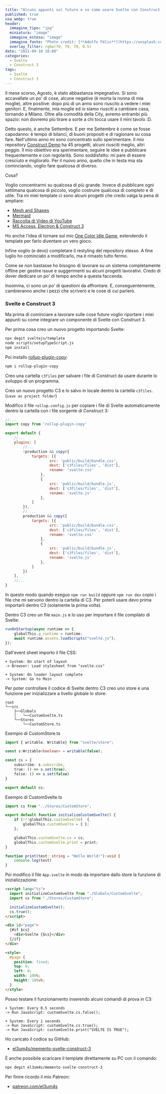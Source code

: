 ```yaml
---
title: "Alcuni appunti sul futuro e su come usare Svelte con Construct 3"
published: true
usa_webp: true
header:
  immagine_tipo: "jpg"
  miniatura: "image"
  immagine_estesa: "image"
  immagine_fonte: "Photo credit: [**Adolfo Félix**](https://unsplash.com/@adolfofelix)"
  overlay_filter: rgba(79, 79, 79, 0.5)
date: "2021-09-10 10:00"
categories:
  - Svelte
  - Construct 3
tags:
  - Svelte
  - Construct 3
---
```


Il mese scorso, Agosto, è stato abbastanza impegnativo. Si sono accavallate un po' di cose, alcune negative (è morta la nonna di mia moglie), altre positive: dopo più di un anno sono riuscito a vedere i miei genitori. E, finalmente, mia moglie ed io siamo riusciti a cambiare casa, tornando a Milano. Oltre alla comodità della City, avremo entrambi più spazio: non dovremo più tirare a sorte a chi tocca usare il mini tavolo :D.

Detto questo, è anche Settembre. E per me Settembre è come se fosse capodanno: è tempo di bilanci, di buoni propositi e di ragionare su cosa fare. Nell'ultimo anno mi sono concentrato sullo sperimentare. Il mio repository [Construct Demo](https://github.com/el3um4s/construct-demo) ha 45 progetti, alcuni riusciti meglio, altri peggio. Il mio obiettivo era sperimentare, seguire le idee e pubblicare frequentemente e con regolarità. Sono soddisfatto: mi pare di essere cresciuto e migliorato. Per il nuovo anno, quello che in testa mia sta cominciando, voglio fare qualcosa di diverso.

Cosa?

Voglio concentrarmi su qualcosa di più grande. Invece di pubblicare ogni settimana qualcosa di piccolo, voglio costruire qualcosa di completo e di utile. Tra mi miei template ci sono alcuni progetti che credo valga la pena di ampliare:

- [Mesh and Shapes](https://www.patreon.com/posts/47493518)
- [Mermaid](https://www.patreon.com/posts/uml-for-database-51059040)
- [Raccolta di Video di YouTube](https://www.patreon.com/posts/46901116)
- [MS Access, Electron & Construct 3](https://www.patreon.com/posts/ms-access-3-50472226)

Ho anche l'idea di tornare sul mio [One Color Idle Game](https://c3demo.stranianelli.com/template/005-one-color-idle-game), estendendo il template per farlo diventare un vero gioco.

Infine voglio (e devo) completare il restyling del repository stesso. A fine luglio ho cominciato a modificarlo, ma è rimasto tutto fermo.

Come se non bastasse ho bisogno di lavorare su un sistema completamente offline per gestire issue e suggerimenti su alcuni progetti lavorativi. Credo di dover dedicare un po' di tempo anche a questa faccenda.

Insomma, ci sono un po' di questioni da affrontare. E, conseguentemente, cambieranno anche i pezzi che scriverò e le cose di cui parlerò.

### Svelte e Construct 3

Ma prima di cominciare a lavorare sulle cose future voglio riportare i miei appunti su come integrare un componente di Svelte con Construct 3.

Per prima cosa creo un nuovo progetto importando Svelte:

```bash
npx degit sveltejs/template
node scripts/setupTypeScript.js
npm install
```

Poi installo [rollup-plugin-copy](https://www.npmjs.com/package/rollup-plugin-copy):

```bash
npm i rollup-plugin-copy
```

Creo una cartella `c3files` per salvare i file di Construct da usare durante lo sviluppo di un programma.

Creo un nuovo progetto C3 e lo salvo in locale dentro la cartella `c3files`. (`save as project folder`)

Modifico il file `rollup.config.js` per copiare i file di Svelte automaticamente dentro la cartella con i file sorgente di Construct 3: 

```js
//...
import copy from 'rollup-plugin-copy'

export default {
    //...
    plugins: [
        //...
        !production && copy({
			targets: [{
					src: 'public/build/bundle.css',
					dest: ['c3files/files', 'dist'],
					rename: 'svelte.css'
				},
				{
					src: 'public/build/bundle.js',
					dest: ['c3files/files', 'dist'],
					rename: 'svelte.js'
				},
			]
		}),
        // ...
        production && copy({
			targets: [{
					src: 'public/build/bundle.css',
					dest: ['c3files/files', 'dist'],
					rename: 'svelte.css'
				},
				{
					src: 'public/build/bundle.js',
					dest: ['c3files/files', 'dist'],
					rename: 'svelte.js'
				},
			]
		})
    ],
    //...
}
```

In questo modo quando eseguo `npm run build` oppure `npm run dev` copio i file che mi servono dentro la cartella di C3. Per poterli usare devo prima importarli dentro C3 (solamente la prima volta).

Dentro C3 creo un file `main.js` e lo uso per importare il file compilato di Svelte:

```js
runOnStartup(async runtime => {
	globalThis.g_runtime = runtime;
	await runtime.assets.loadScripts("svelte.js");
});
```

Dall'event sheet importo il file CSS:

```
+ System: On start of layout
-> Browser: Load stylesheet from "svelte.css"

+ System: On loader layout complete
-> System: Go to Main
```

Per poter controllare il codice di Svelte dentro C3 creo uno store e una funzione per inizializzare a livello globale lo store:

```
root
└──src
    ├──Globals
    │   └──CustomSvelte.ts
    └──Stores
        └──CustomStore.ts
```

Esempio di CustomStore.ts

```ts
import { writable, Writable} from "svelte/store";

const s:Writable<boolean> = writable(false);

const cs = {
    subscribe: s.subscribe,
    true: () => s.set(true),
    false: () => s.set(false)
}

export default cs;
```

Esempio di CustomSvelte.ts

```ts
import cs from "../Stores/CustomStore";

export default function initializeCustomSvelte() {
    if (!!!globalThis.customSvelte)  { 
        globalThis.customSvelte = { };
    };

    globalThis.customSvelte.cs = cs;
    globalThis.customSvelte.print = print;
}

function print(test: string = "Hello World!"):void {
    console.log(test)
}
```

Poi modifico il file `App.svelte` in modo da importare dallo store la funzione di inizializzazione:

```html
<script lang="ts">
  import initializeCustomSvelte from "./Globals/CustomSvelte";
  import cs from "./Stores/CustomStore";

  initializeCustomSvelte();
  cs.true();
</script>

<div id="page">
  {#if $cs}
    <div>Svelte {$cs}</div>
  {/if}
</div>

<style>
  #page {
    position: fixed;
    top: 0;
    left: 0;
    width: 100%;
    height: 100vh;
  }
</style>
```

Posso testare il funzionamento inserendo alcuni comandi di prova in C3:

```
+ System: Every 0.5 seconds
-> Run JavaScript: customSvelte.cs.false();

+ System: Every 1 seconds
-> Run JavaScript: customSvelte.cs.true();
-> Run JavaScript: customSvelte.print("SVELTE IS TRUE");
```

Ho caricato il codice su GitHub: 
- [el3um4s/memento-svelte-construct-3](https://github.com/el3um4s/memento-svelte-construct-3)

È anche possibile scaricare il template direttamente su PC con il comando:

```bash
npx degit el3um4s/memento-svelte-construct-3
```

Per finire ricordo il mio Patreon: 
- [patreon.com/el3um4s](https://patreon.com/el3um4s)
